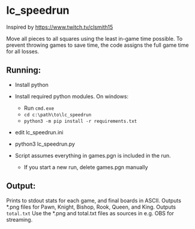 # lc\_speedrun

Inspired by https://www.twitch.tv/clsmith15

Move all pieces to all squares using the least in-game time possible.
To prevent throwing games to save time, the code assigns the full game time for all losses.

## Running:
- Install python
- Install required python modules. On windows:
    - Run `cmd.exe`
    - `cd c:\path\to\lc_speedrun`
    - `python3 -m pip install -r requirements.txt`
- edit lc\_speedrun.ini
- python3 lc\_speedrun.py

- Script assumes everything in games.pgn is included in the run.
    - If you start a new run, delete games.pgn manually

## Output:
Prints to stdout stats for each game, and final boards in ASCII.
Outputs \*.png files for Pawn, Knight, Bishop, Rook, Queen, and King.
Outputs `total.txt`
Use the \*.png and total.txt files as sources in e.g. OBS for streaming.

